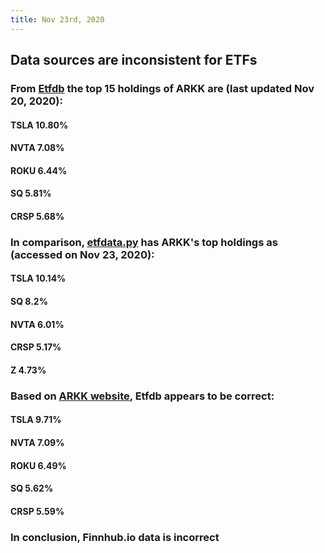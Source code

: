 ```yaml
---
title: Nov 23rd, 2020
---
```


## Data sources are inconsistent for ETFs
### From [Etfdb](https://etfdb.com/etf/ARKK/#holdings) the top 15 holdings of ARKK are (last updated Nov 20, 2020):
#### TSLA 10.80%
#### NVTA 7.08%
#### ROKU 6.44%
#### SQ 5.81%
#### CRSP 5.68%
### In comparison, [etfdata.py](https://github.com/dennislwm/pydocker-cli/) has ARKK's top holdings as (accessed on Nov 23, 2020):
#### TSLA 10.14%
#### SQ 8.2%
#### NVTA 6.01%
#### CRSP 5.17%
#### Z 4.73%
### Based on [ARKK website](https://ark-funds.com/arkk#holdings), Etfdb appears to be correct:
#### TSLA 9.71%
#### NVTA 7.09%
#### ROKU 6.49%
#### SQ 5.62%
#### CRSP 5.59%
### In conclusion, Finnhub.io data is incorrect
##
